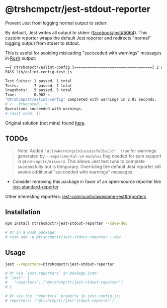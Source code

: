 # @trshcmpctr/jest-stdout-reporter

Prevent Jest from logging normal output to stderr.

By default, Jest writes all output to stderr ([facebook/jest#5064](https://github.com/facebook/jest/issues/5064)).
This custom reporter wraps the default Jest reporter and
redirects "normal" logging output from stderr to stdout.

This is useful for avoiding misleading "succeeded with warnings" messages in [Rush](https://rushjs.io/pages/configs/command-line_json/) output:

```sh
==[ @trshcmpctr/eslint-config ]===================================[ 2 of 10 ]==
PASS lib/eslint-config.test.js

Test Suites: 1 passed, 1 total
Tests:       7 passed, 7 total
Snapshots:   5 passed, 5 total
Time:        0.962 s
"@trshcmpctr/eslint-config" completed with warnings in 2.05 seconds.
# <...truncated...>
Operations succeeded with warnings.
# (exit code: 1)
```

Original solution (not mine) found [here](https://github.com/microsoft/fluentui/blob/28ceaaa83cd92a0389c466f0b15b283e3d9b08e4/scripts/jest/jest-reporter.js).

## TODOs

> Note: Added `"allowWarningsInSuccessfulBuild": true` for warnings generated by `--experimental-vm-modules` flag needed for esm support in `@trshcmpctr/discord`.
This allows Jest test runs to complete successfully but is temporary.
Overriding the default Jest reporter still avoids additional "succeeded with warnings" messages.

* Consider removing this package in favor of an open-source reporter like [jest-standard-reporter](https://github.com/chrisgalvan/jest-standard-reporter).

Other interesting reporters: [jest-community/awesome-jest#reporters](https://github.com/jest-community/awesome-jest/blob/main/README.md#reporters)

## Installation

```sh
npm install @trshcmpctr/jest-stdout-reporter --save-dev

# Or in a Rush package:
# rush add -p @trshcmpctr/jest-stdout-reporter --dev
```

## Usage

```sh
jest --reporters=@trshcmpctr/jest-stdout-reporter

# Or via `jest.reporters` in package.json:
# "jest": {
#   "reporters": ["@trshcmpctr/jest-stdout-reporter"]
# }

# Or via the `reporters` property in jest.config.js:
# reporters: ['@trshcmpctr/jest-stdout-reporter']
```
